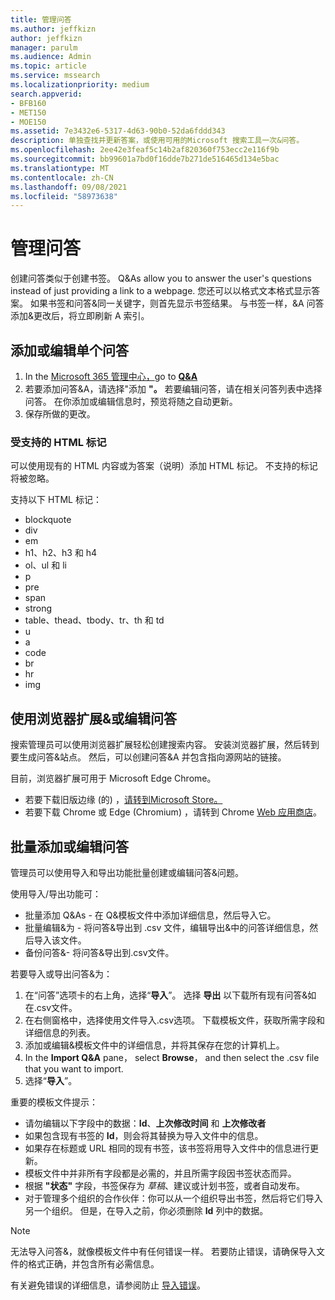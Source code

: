 ```yaml
---
title: 管理问答
ms.author: jeffkizn
author: jeffkizn
manager: parulm
ms.audience: Admin
ms.topic: article
ms.service: mssearch
ms.localizationpriority: medium
search.appverid:
- BFB160
- MET150
- MOE150
ms.assetid: 7e3432e6-5317-4d63-90b0-52da6fddd343
description: 单独查找并更新答案，或使用可用的Microsoft 搜索工具一次&问答。
ms.openlocfilehash: 2ee42e3feaf5c14b2af820360f753ecc2e116f9b
ms.sourcegitcommit: bb99601a7bd0f16dde7b271de516465d134e5bac
ms.translationtype: MT
ms.contentlocale: zh-CN
ms.lasthandoff: 09/08/2021
ms.locfileid: "58973638"
---
```

# <a name="manage-qas"></a>管理问答

创建问答类似于创建书签。 Q&As allow you to answer the user's questions instead of just providing a link to a webpage. 您还可以以格式文本格式显示答案。 如果书签和问答&同一关键字，则首先显示书签结果。 与书签一样，&A 问答添加&更改后，将立即刷新 A 索引。

## <a name="add-or-edit-a-single-qa"></a>添加或编辑单个问答

1. In the [Microsoft 365 管理中心，](https://admin.microsoft.com)go to [**Q&A**](https://admin.microsoft.com/Adminportal/Home#/MicrosoftSearch/qnas)
1. 若要添加问答&A，请选择"添加 **"。**
若要编辑问答，请在相关问答列表中选择问答。 在你添加或编辑信息时，预览将随之自动更新。
1. 保存所做的更改。

### <a name="supported-html-tags"></a>受支持的 HTML 标记

可以使用现有的 HTML 内容或为答案（说明）添加 HTML 标记。 不支持的标记将被忽略。

支持以下 HTML 标记：

- blockquote
- div
- em
- h1、h2、h3 和 h4
- ol、ul 和 li
- p
- pre
- span
- strong
- table、thead、tbody、tr、th 和 td
- u
- a
- code
- br
- hr
- img

## <a name="add-or-edit-qas-using-browser-extensions"></a>使用浏览器扩展&或编辑问答

搜索管理员可以使用浏览器扩展轻松创建搜索内容。 安装浏览器扩展，然后转到要生成问答&站点。 然后，可以创建问答&A 并包含指向源网站的链接。

目前，浏览器扩展可用于 Microsoft Edge Chrome。

- 若要下载旧版边缘 (的) ，[请转到Microsoft Store。](https://www.microsoft.com/p/microsoft-search-content-creator/9nrqdbcbwq55?activetab=pivot:overviewtab)
- 若要下载 Chrome 或 Edge (Chromium) ，请转到 Chrome [Web 应用商店](https://chrome.google.com/webstore/detail/microsoft-search-content/nocnablpaoeecfmfnjoheefkogmleipm)。

## <a name="bulk-add-or-edit-qas"></a>批量添加或编辑问答

管理员可以使用导入和导出功能批量创建或编辑问答&问题。

使用导入/导出功能可：

- 批量添加 Q&As - 在 Q&模板文件中添加详细信息，然后导入它。
- 批量编辑&为 - 将问答&导出到 .csv 文件，编辑导出&中的问答详细信息，然后导入该文件。
- 备份问答&- 将问答&导出到.csv文件。

若要导入或导出问答&为：

1. 在“问答”选项卡的右上角，选择“**导入**”。
选择 **导出** 以下载所有现有问答&如在.csv文件。
1. 在右侧窗格中，选择使用文件导入.csv选项。 下载模板文件，获取所需字段和详细信息的列表。
1. 添加或编辑&模板文件中的详细信息，并将其保存在您的计算机上。
1. In the **Import Q&A** pane， select **Browse**， and then select the .csv file that you want to import.
1. 选择“**导入**”。

重要的模板文件提示：

- 请勿编辑以下字段中的数据：**Id**、**上次修改时间** 和 **上次修改者**
- 如果包含现有书签的 **Id**，则会将其替换为导入文件中的信息。
- 如果存在标题或 URL 相同的现有书签，该书签将用导入文件中的信息进行更新。
- 模板文件中并非所有字段都是必需的，并且所需字段因书签状态而异。
- 根据 **"状态"** 字段，书签保存为 *草稿*、建议或计划书签，或者自动发布。
- 对于管理多个组织的合作伙伴：你可以从一个组织导出书签，然后将它们导入另一个组织。 但是，在导入之前，你必须删除 **Id** 列中的数据。

> [!NOTE]
> 无法导入问答&，就像模板文件中有任何错误一样。 若要防止错误，请确保导入文件的格式正确，并包含所有必需信息。

有关避免错误的详细信息，请参阅防止 [导入错误](manage-bookmarks.md#prevent-import-errors)。
